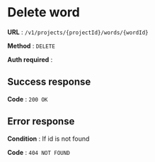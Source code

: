 # Delete word

**URL** : `/v1/projects/{projectId}/words/{wordId}`

**Method** : `DELETE`

**Auth required** :

## Success response

**Code** : `200 OK`

## Error response

**Condition** : If id is not found

**Code** : `404 NOT FOUND`

